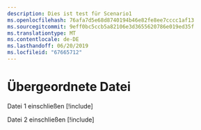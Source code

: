 ```yaml
---
description: Dies ist test für Scenario1
ms.openlocfilehash: 76afa7d5e68d8740194b46e82fe8ee7cccc1af13
ms.sourcegitcommit: 9eff0bc5ccb5a82106e3d3655620786e019ed35f
ms.translationtype: MT
ms.contentlocale: de-DE
ms.lasthandoff: 06/20/2019
ms.locfileid: "67665712"
---
```

# <a name="parent-file"></a>Übergeordnete Datei

Datei 1 einschließen [!include[](includes/includeFile1.md)]

Datei 2 einschließen [!include[](includes/includeFile2.md)]
